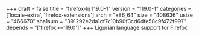 +++
draft = false
title = "firefox-lij 119.0-1"
version = "119.0-1"
categories = ['locale-extra', 'firefox-extensions']
arch = "x86_64"
size = "408636"
usize = "466670"
sha1sum = "391292e2da1cf7c10b90f3cd6dfe58c9f472f997"
depends = "['firefox>=119.0']"
+++
Ligurian language support for Firefox